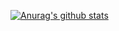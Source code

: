 [![Anurag's github stats](https://github-readme-stats.vercel.app/api?username=ebarakazuhiro&count_private=true&show_icons=true)](https://github.com/anuraghazra/github-readme-stats)
